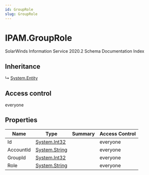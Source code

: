 ```yaml
---
id: GroupRole
slug: GroupRole
---
```


# IPAM.GroupRole

SolarWinds Information Service 2020.2 Schema Documentation Index

## Inheritance

↳ [System.Entity](./../System/Entity)

## Access control

everyone

## Properties

| Name | Type | Summary | Access Control |
| ------ | ------ | ------ | ------ |
| Id | [System.Int32](https://docs.microsoft.com/en-us/dotnet/api/system.int32) |  | everyone |
| AccountId | [System.String](https://docs.microsoft.com/en-us/dotnet/api/system.string) |  | everyone |
| GroupId | [System.Int32](https://docs.microsoft.com/en-us/dotnet/api/system.int32) |  | everyone |
| Role | [System.String](https://docs.microsoft.com/en-us/dotnet/api/system.string) |  | everyone |


